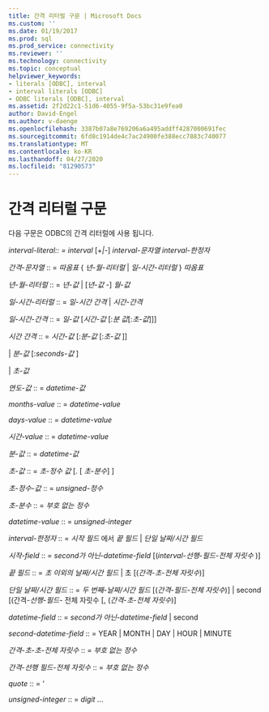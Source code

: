```yaml
---
title: 간격 리터럴 구문 | Microsoft Docs
ms.custom: ''
ms.date: 01/19/2017
ms.prod: sql
ms.prod_service: connectivity
ms.reviewer: ''
ms.technology: connectivity
ms.topic: conceptual
helpviewer_keywords:
- literals [ODBC], interval
- interval literals [ODBC]
- ODBC literals [ODBC], interval
ms.assetid: 2f2d22c1-51d6-4055-9f5a-53bc31e9fea0
author: David-Engel
ms.author: v-daenge
ms.openlocfilehash: 3387b07a8e769206a6a495addff4287000691fec
ms.sourcegitcommit: 6fd8c1914de4c7ac24900fe388ecc7883c740077
ms.translationtype: MT
ms.contentlocale: ko-KR
ms.lasthandoff: 04/27/2020
ms.locfileid: "81290573"
---
```

# <a name="interval-literal-syntax"></a>간격 리터럴 구문
다음 구문은 ODBC의 간격 리터럴에 사용 됩니다.  
  
 *interval-literal:: = interval* [+*&#124;*-] *interval-문자열 interval-한정자*  
  
 *간격-문자열* :: = *따옴표* { *년-월-리터럴* &#124; *일-시간-리터럴* } *따옴표*  
  
 *년-월-리터럴* :: = *년-값* &#124; [*년-값* -] *월-값*  
  
 *일-시간-리터럴* :: = *일-시간 간격* &#124; *시간-간격*  
  
 *일-시간-간격* :: = *일-값* [*시간-값* [:*분 값*[:*초-값*]]]  
  
 *시간 간격* :: = *시간-값* [:*분-값* [:*초-값* ]]  
  
 &#124; *분-값* [:*seconds-값* ]  
  
 &#124; *초-값*  
  
 *연도-값* :: = *datetime-값*  
  
 *months-value* :: = *datetime-value*  
  
 *days-value* :: = *datetime-value*  
  
 *시간-value* :: = *datetime-value*  
  
 *분-값* :: = *datetime-값*  
  
 *초-값* :: = *초-정수 값* [. [ *초-분수*] ]  
  
 *초-정수-값* :: = *unsigned-정수*  
  
 *초-분수* :: = *부호 없는 정수*  
  
 *datetime-value* :: = *unsigned-integer*  
  
 *interval-한정자* :: = *시작 필드* 에서 *끝 필드* &#124; *단일 날짜/시간 필드*  
  
 *시작-field* :: = *second가 아닌-datetime-field* [(*interval-선행-필드-전체 자릿수* )]  
  
 *끝 필드* :: = *초 이외의 날짜/시간 필드* &#124; 초 [(*간격-초-전체 자릿수*)]  
  
 *단일 날짜/시간 필드* :: = *두 번째-날짜/시간 필드* [(*간격-필드-전체 자릿수*)] &#124; second [(간격-*선행-필드-* 전체 자릿수 [, (*간격-초-전체 자릿수*)]  
  
 *datetime-field* :: = *second가 아닌-datetime-field* &#124; second  
  
 *second-datetime-field* :: = YEAR &#124; MONTH &#124; DAY &#124; HOUR &#124; MINUTE  
  
 *간격-초-초-전체 자릿수* :: = *부호 없는 정수*  
  
 *간격-선행 필드-전체 자릿수* :: = *부호 없는 정수*  
  
 *quote* :: = '  
  
 *unsigned-integer* :: = *digit* ...
